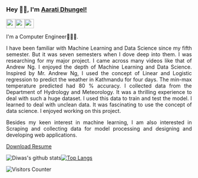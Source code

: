 ### Hey 👋🏽, I'm [Aarati Dhungel!](https://aaratidhungel.com.np) 
 
<p>
    <a href="mailto:aaratidhungel156@gmail.com"><img src="https://img.shields.io/badge/Email-%23E4405F.svg?&style=for-the-badge&logo=gmail&logoColor=white" height=25></a><a href="https://www.linkedin.com/in/aarati-dhungel"><img src="https://img.shields.io/badge/linkedin-%230077B5.svg?&style=for-the-badge&logo=linkedin&logoColor=white" height=25></a><a href="https://www.instagram.com/aarati_dhungel_/"><img src="https://img.shields.io/badge/instagram-%23E4405F.svg?&style=for-the-badge&logo=instagram&logoColor=white" height=25></a>  
  </a>  
 
</p>
 
<div style="text-align: justify">
 
 
I'm  a Computer Engineer👨🏽‍💻.
 
I have been familiar with Machine Learning and Data Science since my fifth semester. But it was seven semesters when I dove deep into them. I was researching for my major project. I came across many videos like that of Andrew Ng. I enjoyed the depth of Machine Learning and Data Science. Inspired by Mr. Andrew Ng, I used the concept of Linear and Logistic regression to predict the weather in Kathmandu for four days. The min-max temperature predicted had 80 % accuracy. I collected data from the Department of Hydrology and Meteorology. It was a thrilling experience to deal with such a huge dataset. I used this data to train and test the model.  I learned to deal with unclean data. It was fascinating to use the concept of data science. I enjoyed working on this project. 

Besides my keen interest in machine learning, I am also interested in Scraping and collecting data for model processing and designing and developing web applications.
  </div>
 

[Download Resume](https://aaratidhungel.com.np)
 
![Diwas's github stats](https://github-readme-stats.vercel.app/api?username=aaratidh&count_private=true&show_icons=true&theme=dark)<a href="https://github.com/aaratidh">[![Top Langs](https://github-readme-stats.vercel.app/api/top-langs/?username=aaratidh&layout=compact&theme=dark)](https://github.com/aaratidh)</a>
 
 
 <img src="https://visitor-badge.glitch.me/badge?page_id=aaratidh.aaratidh" alt="Visitors Counter">
 
